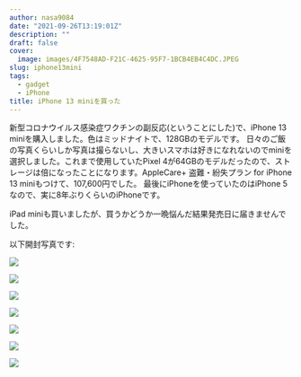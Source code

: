 ```yaml
---
author: nasa9084
date: "2021-09-26T13:19:01Z"
description: ""
draft: false
cover:
  image: images/4F7548AD-F21C-4625-95F7-1BCB4EB4C4DC.JPEG
slug: iphone13mini
tags:
  - gadget
  - iPhone
title: iPhone 13 miniを買った
---
```



新型コロナウイルス感染症ワクチンの副反応(ということにした)で、iPhone 13 miniを購入しました。色はミッドナイトで、128GBのモデルです。
日々のご飯の写真くらいしか写真は撮らないし、大きいスマホは好きになれないのでminiを選択しました。これまで使用していたPixel 4が64GBのモデルだったので、ストレージは倍になったことになります。AppleCare+ 盗難・紛失プラン for iPhone 13 miniもつけて、107,600円でした。
最後にiPhoneを使っていたのはiPhone 5なので、実に8年ぶりくらいのiPhoneです。

iPad miniも買いましたが、買うかどうか一晩悩んだ結果発売日に届きませんでした。

以下開封写真です:

![](images/F88B6496-A4C3-4482-98B5-2559179A38E0.JPEG)

![](images/EECF6EBA-21BE-4AF4-83BC-92C7B2989211.JPEG)

![](images/988D0431-8F4B-41DB-A851-40F1AFC8658C.JPEG)

![](images/0F84E98A-A244-4AC4-BA92-DA610BD88C14.JPEG)

![](images/EEC0617E-38A1-4FE0-810E-E52687BE1078.JPEG)

![](images/BFEFDA5A-AB64-4EF8-8EE4-E1B39C41B385.JPEG)

![](images/IMG_0027.jpg)



